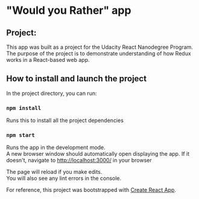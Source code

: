 # "Would you Rather" app

## Project:

This app was built as a project for the Udacity React Nanodegree Program. The purpose of the project is to demonstrate understanding of how Redux works in a React-based web app.

## How to install and launch the project

In the project directory, you can run:

### `npm install`

Runs this to install all the project dependencies

### `npm start`

Runs the app in the development mode.<br>
A new browser window should automatically open displaying the app. If it doesn't, navigate to [http://localhost:3000/](http://localhost:3000/) in your browser

The page will reload if you make edits.<br>
You will also see any lint errors in the console.

For reference, this project was bootstrapped with [Create React App](https://github.com/facebook/create-react-app).
